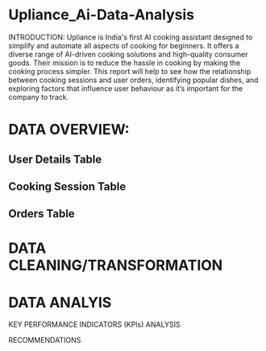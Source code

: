 # Upliance_Ai-Data-Analysis
INTRODUCTION:
Upliance is India's first AI cooking assistant designed to simplify and automate all aspects of cooking for beginners. It offers a diverse range of AI-driven cooking solutions and high-quality consumer goods. Their mission is to reduce the hassle in cooking by making the cooking process simpler. 
This report will help to see how the relationship between cooking sessions and user orders, identifying popular dishes, and exploring factors that influence user behaviour as it’s important for the company to track.

# DATA OVERVIEW:
 ## User Details Table
 ## Cooking Session Table
 ## Orders Table

# DATA CLEANING/TRANSFORMATION

# DATA ANALYIS

KEY PERFORMANCE INDICATORS (KPIs) ANALYSIS

RECOMMENDATIONS
